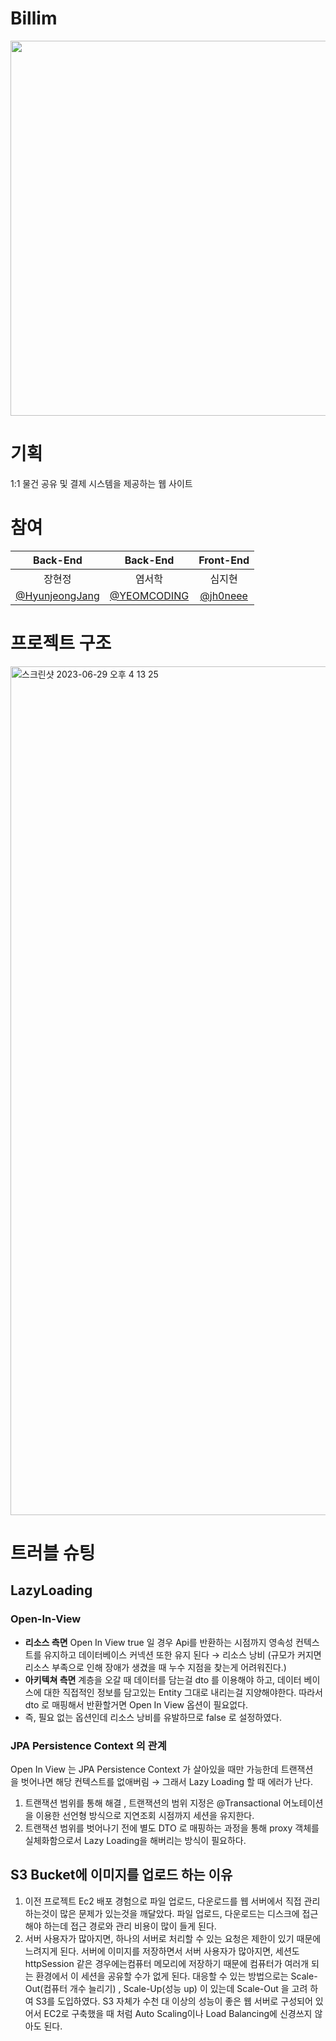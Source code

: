 # Billim
<img width="600" src="https://github.com/HyunjeongJang/Billim-server/assets/113197284/fd2d90ed-c350-4317-8915-31fe33ae8f61">


# 기획
1:1 물건 공유 및 결제 시스템을 제공하는 웹 사이트


# 참여
|Back-End|Back-End|Front-End|
|:---:|:---:|:---:|
|장현정 | 염서학 | 심지현 |
| <a href="https://github.com/HyunjeongJang">@HyunjeongJang</a> | <a href="https://github.com/YEOMCODING">@YEOMCODING</a> | <a href="https://github.com/jh0neee"> @jh0neee</a> |

# 프로젝트 구조
<img width="1358" alt="스크린샷 2023-06-29 오후 4 13 25" src="https://github.com/HyunjeongJang/Billim-server/assets/113197284/c0a1dbed-888e-4616-a385-08f813847569">

<!--# 아키텍쳐 구조 -->

# 트러블 슈팅

## LazyLoading

### Open-In-View

- **리소스 측면**
Open In View true 일 경우 Api를 반환하는 시점까지 영속성 컨텍스트를 유지하고 데이터베이스 커넥션 또한 유지 된다 → 리소스 낭비 (규모가 커지면 리소스 부족으로 인해 장애가 생겼을 때 누수 지점을 찾는게 어려워진다.)
- **아키텍쳐 측면**
계층을 오갈 때 데이터를 담는걸 dto 를 이용해야 하고, 데이터 베이스에 대한 직접적인 정보를 담고있는 Entity 그대로 내리는걸 지양해야한다. 따라서 dto 로 매핑해서 반환할거면 Open In View 옵션이 필요없다.
- 즉, 필요 없는 옵션인데 리소스 낭비를 유발하므로 false 로 설정하였다.

### JPA Persistence Context 의 관계

Open In View 는 JPA Persistence Context 가 살아있을 때만 가능한데 트랜잭션을 벗어나면 해당 컨텍스트를 없애버림 → 그래서 Lazy Loading 할 때 에러가 난다.

1. 트랜잭션 범위를 통해 해결 , 트랜잭션의 범위 지정은 @Transactional 어노테이션을 이용한 선언형 방식으로 지연조회 시점까지 세션을 유지한다.
2. 트랜잭션 범위를 벗어나기 전에 별도 DTO 로 매핑하는 과정을 통해 proxy 객체를 실체화함으로서 Lazy Loading을 해버리는 방식이 필요하다.

## S3 Bucket에 이미지를 업로드 하는 이유

1. 이전 프로젝트 Ec2 배포 경험으로 파일 업로드, 다운로드를 웹 서버에서 직접 관리하는것이 많은 문제가 있는것을 깨달았다. 파일 업로드, 다운로드는 디스크에 접근해야 하는데 접근 경로와 관리 비용이 많이 들게 된다.
2. 서버 사용자가 많아지면, 하나의 서버로 처리할 수 있는 요청은 제한이 있기 때문에 느려지게 된다. 서버에 이미지를 저장하면서 서버 사용자가 많아지면, 세션도 httpSession 같은 경우에는컴퓨터 메모리에 저장하기 때문에 컴퓨터가 여러개 되는 환경에서 이 세션을 공유할 수가 없게 된다. 대응할 수 있는 방법으로는 Scale-Out(컴퓨터 개수 늘리기) , Scale-Up(성능 up) 이 있는데 Scale-Out 을 고려 하여 S3를 도입하였다. S3 자체가 수천 대 이상의 성능이 좋은 웹 서버로 구성되어 있어서 EC2로 구축했을 때 처럼 Auto Scaling이나 Load Balancing에 신경쓰지 않아도 된다.
